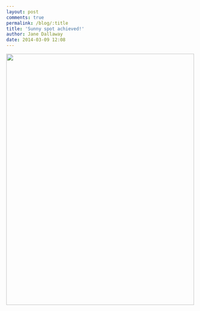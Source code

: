 ```yaml
---
layout: post
comments: true
permalink: /blog/:title
title: 'Sunny spot achieved!'
author: Jane Dallaway
date: 2014-03-09 12:08
---
```


<div><a href="http://static.skitters.dallaway.com/tp_IMG_20140309_105022.jpg"><img src="http://static.skitters.dallaway.com/tp_thumb_IMG_20140309_105022.jpg" width="500" height="667"/></a></div>


  
      
